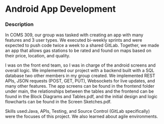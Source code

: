 # Android App Development

### Description

In COMS 309, our group was tasked with creating an app with many features and 3 user types. We executed bi-weekly sprints and were expected to push code twice a week to a shared GitLab. Together, we made an app that allows gas stations to be rated and found on maps based on their price, location, and quality. 

I was on the front end team, so I was in charge of the android screens and overall logic. We implemented our project with a backend built with a SQL database two other members in my group created. We implemented REST APIs, JSON requests (POST, GET, PUT), Websockets for live updates, and many other features. The app screens can be found in the frontend folder under main, the relationships between the tables and the frontend can be found in the Block Diagrams and Tables.pdf, and the initial design and logic flowcharts can be found in the Screen Sketches.pdf. 

Skills used:Java, APIs, Testing, and Source Control (GitLab specifically) were the focuses of this project. We also learned about agile environments.
